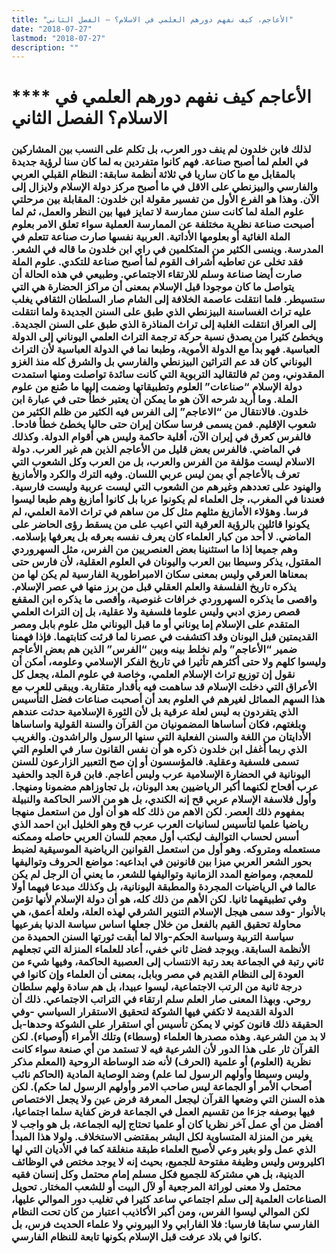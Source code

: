 ```yaml
---
title: "الأعاجم، كيف نفهم دورهم العلمي في الاسلام؟ – الفصل الثاني"
date: "2018-07-27"
lastmod: "2018-07-27"
description: ""
---
```

# **** **الأعاجم كيف نفهم دورهم العلمي في الاسلام؟ الفصل الثاني**

### لذلك فابن خلدون لم ينف دور العرب، بل تكلم على النسب بين المشاركين في العلم لما أصبح صناعة. فهم كانوا متفردين به لما كان سنا لرؤية جديدة بالمقابل مع ما كان ساريا في ثلاثة أنظمة سابقة: النظام القبلي العربي والفارسي والبيزنطي على الاقل في ما أصبح مركز دولة الإسلام ولايزال إلى الآن. وهذا هو الفرع الأول من تفسير مقولة ابن خلدون: المقابلة بين مرحلتي علوم الملة لما كانت سنن ممارسة لا تمايز فيها بين النظر والعمل، ثم لما أصبحت صناعة نظرية مختلفة عن الممارسة العملية سواء تعلق الامر بعلوم الملة الغائية أو بعلومها الأداتية. العربية نفسها صارت صناعة تتعلم في المدرسة. وينسى الكثير من المتكلمين في راي ابن خلدون ما قاله في الشعر. فقد تخلى عن تعاطيه أشراف القوم لما أصبح صناعة للتكدي. علوم الملة صارت أيضا صناعة وسلم للارتقاء الاجتماعي. وطبيعي في هذه الحالة أن يتواصل ما كان موجودا قبل الإسلام بمعنى أن مراكز الحضارة هي التي ستسيطر. فلما انتقلت عاصمة الخلافة إلى الشام صار السلطان الثقافي يغلب عليه تراث الغساسنة البيزنطي الذي طبق على السنن الجديدة ولما انتقلت إلى العراق انتقلت الغلبة إلى تراث المناذرة الذي طبق على السنن الجديدة. ويخطئ كثيرا من يصدق نسبة حركة ترجمة التراث العلمي اليوناني إلى الدولة العباسية. فهو بدأ مع الدولة الأموية، وطبعا نما في الدولة العباسية لأن التراث اليوناني كان قد عم التراثين البيزنطي والفارسي بل والشرق كله منذ الغزو المقدوني، ومن ثم فالتقاليد التربوية التي كانت سائدة تواصلت ومنها استمدت دولة الإسلام “صناعات” العلوم وتطبيقاتها وضمت إليها ما صُنع من علوم الملة. وما أريد شرحه الآن هو ما يمكن أن يعتبر خطأ حتى في عبارة ابن خلدون. فالانتقال من “الاعاجم” إلى الفرس فيه الكثير من ظلم الكثير من شعوب الإقليم. فمن يسمى فرسا سكان إيران حتى حاليا يخطئ خطأ فادحا. فالفرس كعرق في إيران الآن، أقلية حاكمة وليس هي أقوام الدولة. وكذلك في الماضي. فالفرس بعض قليل من الأعاجم الذين هم غير العرب. دولة الاسلام ليست مؤلفة من الفرس والعرب، بل من العرب وكل الشعوب التي تعرف بالأعاجم أي بمن ليس عربي اللسان. وفيه الترك والكرد والأمازيغ والهنود على تعددهم وغيرهم من الشعوب التي ليست عربية وليست فارسية. فعندنا في المغرب، جل العلماء لم يكونوا عربا بل كانوا أمازيغ وهم طبعا ليسوا فرسا. وهؤلاء الأمازيغ مثلهم مثل كل من ساهم في تراث الامة العلمي، لم يكونوا قائلين بالرؤية العرقية التي اعيب على من يسقط رؤى الحاضر على الماضي. لا أحد من كبار العلماء كان يعرف نفسه بعرقه بل يعرفها بإسلامه. وهم جميعا إذا ما استثنينا بعض العنصريين من الفرس، مثل السهروردي المقتول، يذكر وسيطا بين العرب واليونان في العلوم العقلية، لأن فارس حتى بمعناها العرقي وليس بمعنى سكان الامبراطورية الفارسية لم يكن لها من يذكره تاريخ الفلسفة والعلم العقلي قبل من برز منها في عصر الإسلام. واقصى ما يذكره السهروردي خرافات غنوصية، وأقصى ما يذكره ابن المقفع قصص رمزي ادبي وليس علوما فلسفية ولا عقلية، بل إن التراث العلمي المتقدم على الإسلام إما يوناني أو ما قبل اليوناني مثل علوم بابل ومصر القديمتين قبل اليونان وقد اكتشفت في عصرنا لما قرئت كتابتهما. فإذا فهمنا ضمير “الأعاجم” ولم نخلط بينه وبين “الفرس” الذين هم بعض الأعاجم وليسوا كلهم ولا حتى أكثرهم تأثيرا في تاريخ الفكر الإسلامي وعلومه، أمكن أن نقول إن توزيع تراث الإسلام العلمي، وخاصة في علوم الملة، يجعل كل الأعراق التي دخلت الإسلام قد ساهمت فيه بأقدار متقاربة. ويبقى للعرب مع هذا السهم المماثل لغيرهم في العلوم بعد أن أصحبت صناعات فضل التأسيس الذي يتفردون به ليس لعلة عرقية بل لأن الثورة الإسلامية حدثت عندهم وبلغتهم، فكان أساساها المضمونيان من القرآن والسنة القولية واساساها الأدايتان من اللغة والسنن الفعلية التي سنها الرسول والراشدون. والغريب الذي ربما أغفل ابن خلدون ذكره هو أن نفس القانون سار في العلوم التي تسمى فلسفية وعقلية. فالمؤسسون أو إن صح التعبير الزارعون للسنن اليونانية في الحضارة الإسلامية عرب وليس أعاجم. فابن قرة الجد والحفيد عرب أقحاح لكنهما أكبر الرياضيين بعد اليونان، بل تجاوزاهم مضمونا ومنهجا. وأول فلاسفة الإسلام عربي قح إنه الكندي، بل هو من الاسر الحاكمة والنبيلة بمفهوم ذلك العصر. لكن الاهم من ذلك كله هو أن أول من استعمل منهجا رياضيا علميا لتأسيس لسانيات العرب عرب قح وهو الخليل ابن احمد الذي أسس لحساب التواليف ليكتب أول معجم للسان العربي حاصله وممكنه مستعمله ومتروكه. وهو أول من استعمل القوانين الرياضية الموسيقية لضبط بحور الشعر العربي ميزا بين قانونين في ابداعيه: مواضع الحروف وتواليفها للمعجم، ومواضع المدد الزمانية وتواليفها للشعر، ما يعني أن الرجل لم يكن عالما في الرياضيات المجردة والمطبقة اليونانية، بل وكذلك مبدعا فيهما أولا وفي تطبيقهما ثانيا. لكن الأهم من ذلك كله، هو أن دولة الإسلام لأنها تؤمن بالأنوار -وقد سمى هيجل الإسلام التنوير الشرقي لهذه العلة، ولعلة أعمق، هي محاولة تحقيق القيم بالفعل من خلال جعلها اساس سياسة الدنيا بفرعيها سياسة التربية وسياسة الحكم-والا لما أبقت ثورتها السنن الحميدة من الأنظمة السابقة. ويوجد فضل ثاني خفي، أعاد للعلماء المنزلة التي تجعلهم ثاني رتبة في الجماعة بعد رتبة الانتساب إلى العصبية الحاكمة، وفيها شيء من العودة إلى النظام القديم في مصر وبابل، بمعنى أن العلماء وإن كانوا في درجة ثانية من الرتب الاجتماعية، ليسوا عبيدا، بل هم سادة ولهم سلطان روحي. وبهذا المعنى صار العلم سلم ارتقاء في التراتب الاجتماعي. ذلك أن الدولة القديمة لا تكفي فيها الشوكة لتحقيق الاستقرار السياسي -وفي الحقيقة ذلك قانون كوني لا يمكن تأسيس أي استقرار على الشوكة وحدها-بل لا بد من الشرعية. وهذه مصدرها العلماء (وسطاء) وتلك الأمراء (أوصياء). لكن القرآن ثار على هذا الدور لأن الشرعية فيه لا تستمد من أي صنعة سواء كانت نظرية (العلوم) أو علمية (الحرف) لأنه ضد الوساطة الروحية (المعلم مذكر وليس وسيطا وأولهم الرسول لما علم) وضد الوصاية المادية (الحاكم نائب أصحاب الأمر أو الجماعة ليس صاحب الامر وأولهم الرسول لما حكم). لكن هذه السنن التي وضعها القرآن ليجعل المعرفة فرض عين ولا يجعل الاختصاص فيها بوصفه جزءا من تقسيم العمل في الجماعة فرض كفاية سلما اجتماعيا، أفضل من أي عمل آخر نظريا كان أو علميا تحتاج إليه الجماعة، بل هو واجب لا يغير من المنزلة المتساوية لكل البشر بمقتضى الاستخلاف. ولولا هذا المبدأ الذي عمل ولو بغير وعي لأصبح العلماء طبقة منغلقة كما في الأديان التي لها اكليروس وليس وظيفة مفتوحة للجميع، بحيث إنه لا يوجد مختص في الوظائف الدينية، بل هي مشتركة للجميع فكل مسلم إمام محتمل وكل إنسان فقيه محتمل ولا معنى لوراثة المرجعية أو لآل البيت أو للشعب المختار. تحويل الصناعات العلمية إلى سلم اجتماعي ساعد كثيرا في تغليب دور الموالي عليها، لكن الموالي ليسوا الفرس، ومن أكبر الأكاذيب اعتبار من كان تحت النظام الفارسي سابقا فارسيا: فلا الفارابي ولا البيروني ولا علماء الحديث فرس، بل كانوا في بلاد عرفت قبل الإسلام بكونها تابعة للنظام الفارسي.

###